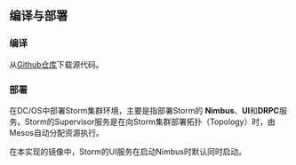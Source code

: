 ## 编译与部署

### 编译

从[Github仓库](http://github.com/christtrc/storm)下载源代码。

### 部署

在DC/OS中部署Storm集群环境，主要是指部署Storm的 **Nimbus**、**UI**和**DRPC**服务。Storm的Supervisor服务是在向Storm集群部署拓扑（Topology）时，由Mesos自动分配资源执行。

在本实现的镜像中，Storm的UI服务在启动Nimbus时默认同时启动。



